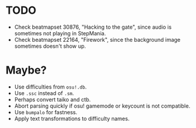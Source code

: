 
# TODO

- Check beatmapset 30876, "Hacking to the gate", since audio is sometimes not playing in StepMania.
- Check beatmapset 22164, "Firework", since the background image sometimes doesn't show up.

# Maybe?

- Use difficulties from `osu!.db`.
- Use `.ssc` instead of `.sm`.
- Perhaps convert taiko and ctb.
- Abort parsing quickly if osu! gamemode or keycount is not compatible.
- Use `bumpalo` for fastness.
- Apply text transformations to difficulty names.
